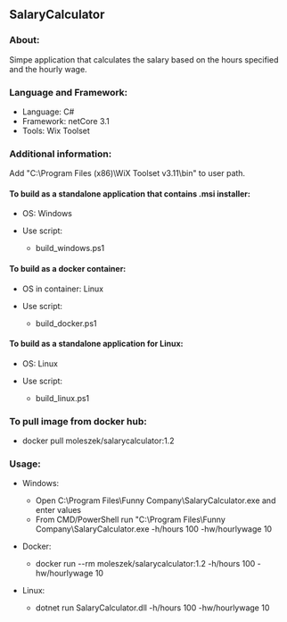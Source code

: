 ## SalaryCalculator

### About:

Simpe application that calculates the salary based on the hours specified and the hourly wage.

### Language and Framework:

* Language: C#
* Framework: netCore 3.1
* Tools: Wix Toolset

### Additional information:

Add "C:\Program Files (x86)\WiX Toolset v3.11\bin" to user path.

#### To build as a standalone application that contains .msi installer:

* OS: Windows

* Use script: 
    * build_windows.ps1

#### To build as a docker container:

* OS in container: Linux

* Use script:
    
    * build_docker.ps1

#### To build as a standalone application for Linux:

* OS: Linux

* Use script:

    * build_linux.ps1

### To pull image from docker hub:

* docker pull moleszek/salarycalculator:1.2

### Usage:

* Windows:
    
    * Open C:\Program Files\Funny Company\SalaryCalculator.exe and enter values
    * From CMD/PowerShell run "C:\Program Files\Funny Company\SalaryCalculator.exe -h/hours 100 -hw/hourlywage 10

* Docker:

    * docker run --rm moleszek/salarycalculator:1.2 -h/hours 100 -hw/hourlywage 10

* Linux:

    * dotnet run SalaryCalculator.dll -h/hours 100 -hw/hourlywage 10
